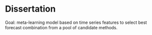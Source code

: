 # Dissertation

Goal: meta-learning model based on time series features to select best forecast combination from a pool of candidate methods.
